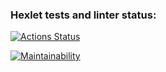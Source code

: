 ### Hexlet tests and linter status:
[![Actions Status](https://github.com/192117/python-project-49/workflows/hexlet-check/badge.svg)](https://github.com/192117/python-project-49/actions)

[![Maintainability](https://api.codeclimate.com/v1/badges/f2b6b5dbbbefd367281f/maintainability)](https://codeclimate.com/github/192117/python-project-49/maintainability)

